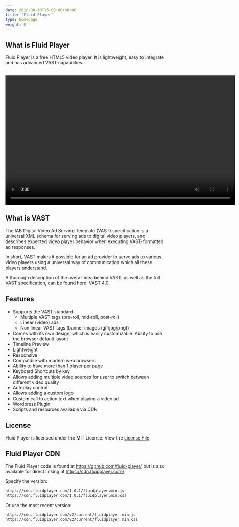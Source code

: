 ```yaml
---
date: 2016-08-10T15:00:00+00:00
title: "Fluid Player"
type: homepage
weight: 0
---
```


## What is Fluid Player
Fluid Player is a free HTML5 video player. It is lightweight, easy to integrate and has advanced VAST capabilities.

<br/>

<video id='my-video' controls style="width:720px;height:405px;">
    <source src='https://cdn.fluidplayer.com/videos/1.3/fluidplayer_1080.mp4' title="1080p" type='video/mp4' />
    <source src='https://cdn.fluidplayer.com/videos/1.3/fluidplayer_720.mp4' title="720p" type='video/mp4' />
    <source src='https://cdn.fluidplayer.com/videos/1.3/fluidplayer_480.mp4' title="480p" type='video/mp4' />
</video>

<link rel="stylesheet" href="https://cdn.fluidplayer.com/v2/current/fluidplayer.min.css" type="text/css"/>
<script src="https://cdn.fluidplayer.com/v2/current/fluidplayer.min.js"/></script>
<script src="fluidplayer/fp_generator.js"></script>

## What is VAST
The IAB Digital Video Ad Serving Template (VAST) specification is a universal XML schema for serving ads to digital video players, and describes expected video player behavior when executing VAST-formatted ad responses.

In short, VAST makes it possible for an ad provider to serve ads to various video players using a universal way of communication which all these players understand.

A thorough description of the overall idea behind VAST, as well as the full VAST specification, can be found here: VAST 4.0.

## Features
* Supports the VAST standard
  * Multiple VAST tags (pre-roll, mid-roll, post-roll)
  * Linear (video) ads
  * Non linear VAST tags (banner images (gif/jpg/png))
* Comes with its own design, which is easily customizable. Ability to use the browser default layout
* Timeline Preview
* Lightweight
* Responsive
* Compatible with modern web browsers
* Ability to have more than 1 player per page
* Keyboard Shortcuts by key
* Allows adding multiple video sources for user to switch between different video quality
* Autoplay control
* Allows adding a custom logo
* Custom call to action text when playing a video ad
* Wordpress Plugin
* Scripts and resources available via CDN

## License

Fluid Player is licensed under the MIT License. View the [License File](https://github.com/fluid-player/fluid-player/blob/master/LICENSE).

## Fluid Player CDN

The Fluid Player code is found at https://github.com/fluid-player/ but is also available for direct linking at https://cdn.fluidplayer.com/ 

Specify the version:
```html
https://cdn.fluidplayer.com/1.0.1/fluidplayer.min.js
https://cdn.fluidplayer.com/1.0.1/fluidplayer.min.css
```
Or use the most recent version:
```html
https://cdn.fluidplayer.com/v2/current/fluidplayer.min.js
https://cdn.fluidplayer.com/v2/current/fluidplayer.min.css
```